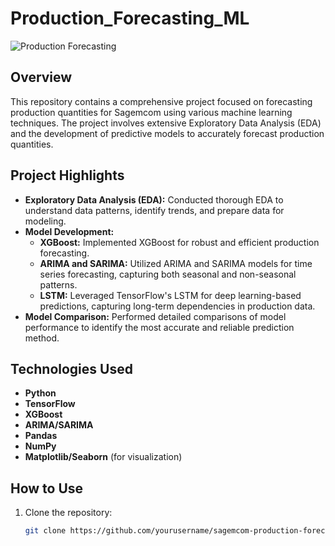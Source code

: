 # Production_Forecasting_ML

![Production Forecasting](https://postimg.cc/XZzYg4s6)

## Overview

This repository contains a comprehensive project focused on forecasting production quantities for Sagemcom using various machine learning techniques. The project involves extensive Exploratory Data Analysis (EDA) and the development of predictive models to accurately forecast production quantities.

## Project Highlights

- **Exploratory Data Analysis (EDA):** Conducted thorough EDA to understand data patterns, identify trends, and prepare data for modeling.
- **Model Development:**
  - **XGBoost:** Implemented XGBoost for robust and efficient production forecasting.
  - **ARIMA and SARIMA:** Utilized ARIMA and SARIMA models for time series forecasting, capturing both seasonal and non-seasonal patterns.
  - **LSTM:** Leveraged TensorFlow's LSTM for deep learning-based predictions, capturing long-term dependencies in production data.
- **Model Comparison:** Performed detailed comparisons of model performance to identify the most accurate and reliable prediction method.

## Technologies Used

- **Python**
- **TensorFlow**
- **XGBoost**
- **ARIMA/SARIMA**
- **Pandas**
- **NumPy**
- **Matplotlib/Seaborn** (for visualization)

## How to Use

1. Clone the repository:
   ```bash
   git clone https://github.com/yourusername/sagemcom-production-forecasting.git
